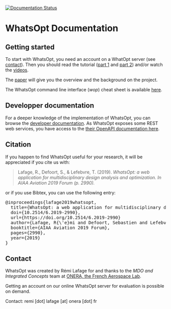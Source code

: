 [![Documentation Status](https://readthedocs.org/projects/whatsopt/badge/?version=latest)](https://whatsopt.readthedocs.io/en/latest/?badge=latest)

# WhatsOpt Documentation

## Getting started

To start with WhatsOpt, you need an account on a WhatOpt server (see [contact](#contact)). Then you should read the tutorial ([part 1](https://github.com/OneraHub/WhatsOpt-Doc/blob/master/whatsopt_tutorial_part_1.md) and [part 2](https://github.com/OneraHub/WhatsOpt-Doc/blob/master/whatsopt_tutorial_part_2.md)) and/or watch the [videos](https://www.youtube.com/playlist?list=PLhWP4LJdKyGcFZyvsNLU4s2_sdmTSGVeo).

The [paper](https://www.researchgate.net/publication/333806928_WhatsOpt_a_web_application_for_multidisciplinary_design_analysis_and_optimization) will give you the overview and the background on the project.

The WhatsOpt command line interface (_wop_) cheat sheet is available [here](https://github.com/OneraHub/WhatsOpt-Doc/blob/master/wop_memo.md). 

## Developper documentation

For a deeper knowledge of the implementation of WhatsOpt, you can browse the [developer documentation](https://whatsopt.readthedocs.io).
As WhatsOpt exposes some REST web services, you have access to the [their OpenAPI documentation here](https://ether.onera.fr/whatsopt/api_doc).  

## Citation

If you happen to find WhatsOpt useful for your research, it will be appreciated if you cite us with:
>Lafage, R., Defoort, S., & Lefebvre, T. (2019). _WhatsOpt: a web application for multidisciplinary design analysis and optimization. In AIAA Aviation 2019 Forum (p. 2990)._

or if you use Bibtex, you can use the following entry:
<pre>
@inproceedings{lafage2019whatsopt,
  title={WhatsOpt: a web application for multidisciplinary design analysis and optimization},
  doi={10.2514/6.2019-2990}, 
  url={https://doi.org/10.2514/6.2019-2990}
  author={Lafage, R{\'e}mi and Defoort, Sebastien and Lefebvre, Thierry},
  booktitle={AIAA Aviation 2019 Forum},
  pages={2990},
  year={2019}
}
</pre>

## Contact

WhatsOpt was created by Rémi Lafage for and thanks to the _MDO and Integrated Concepts_ team at [ONERA, the French Aerospace Lab](https://www.onera.fr/en).

Getting an account on our online WhatsOpt server for evaluation is possible on demand. 

Contact: remi [dot] lafage [at] onera [dot] fr
